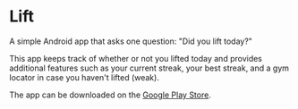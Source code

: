 Lift
====

A simple Android app that asks one question: "Did you lift today?"

This app keeps track of whether or not you lifted today and provides additional features such as your current streak, your best streak, and a gym locator in case you haven't lifted (weak).

The app can be downloaded on the [Google Play Store](https://play.google.com/store/apps/details?id=co.corb.dylt).
